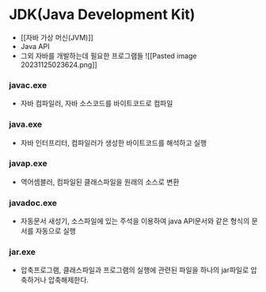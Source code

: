# JDK(Java Development Kit)
- [[자바 가상 머신(JVM)]]
- Java API
- 그외 자바를 개발하는데 필요한 프로그램들
![[Pasted image 20231125023624.png]]

### javac.exe
- 자바 컴파일러, 자바 소스코드를 바이트코드로 컴파일
### java.exe
- 자바 인터프리터, 컴파일러가 생성한 바이트코드를 해석하고 실행

### javap.exe
- 역어셈블러, 컴파일된 클래스파일을 원래의 소스로 변환

### javadoc.exe
- 자동문서 새성기, 소스파일에 있는 주석을 이용하여 java API문서와 같은 형식의 문서를 자동으로 실행

### jar.exe
- 압축프로그램, 클래스파일과 프로그램의 실행에 관련된 파일을 하나의 jar파일로 압축하거나 압축해제한다.
